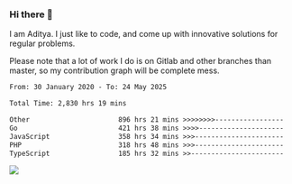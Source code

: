 ### Hi there 👋

I am Aditya. I just like to code, and come up with innovative solutions for regular problems.

Please note that a lot of work I do is on Gitlab and other branches than master, so my contribution graph will be complete mess.

<!--START_SECTION:waka-->

```txt
From: 30 January 2020 - To: 24 May 2025

Total Time: 2,830 hrs 19 mins

Other                      896 hrs 21 mins >>>>>>>>-----------------   31.67 %
Go                         421 hrs 38 mins >>>>---------------------   14.90 %
JavaScript                 358 hrs 34 mins >>>----------------------   12.67 %
PHP                        318 hrs 48 mins >>>----------------------   11.26 %
TypeScript                 185 hrs 32 mins >>-----------------------   06.56 %
```

<!--END_SECTION:waka-->

![](https://komarev.com/ghpvc/?username=BrainBuzzer)
